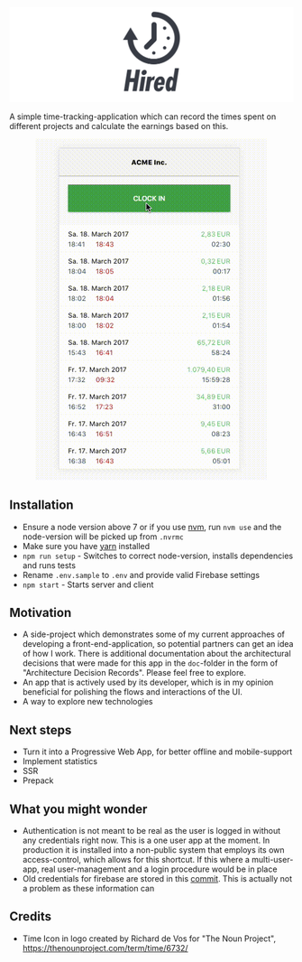 ![Logo](./doc/logo.png)

A simple time-tracking-application which can record the times spent on different projects and calculate the earnings
based on this.

<p align="center">
<img src="./doc/demo.gif" />
</p>

## Installation

* Ensure a node version above 7 or if you use [nvm](https://github.com/creationix/nvm),
run `nvm use` and the node-version will be picked up from `.nvrmc`
* Make sure you have [yarn](https://github.com/yarnpkg/yarn) installed
* `npm run setup` - Switches to correct node-version, installs dependencies and runs tests
* Rename `.env.sample` to `.env` and provide valid Firebase settings
* `npm start` - Starts server and client

## Motivation

* A side-project which demonstrates some of my current approaches of developing a front-end-application, so potential
partners can get an idea of how I work. There is additional documentation about the architectural decisions that were made
for this app in the `doc`-folder in the form of "Architecture Decision Records". Please feel free to explore.
* An app that is actively used by its developer, which is in my opinion beneficial for polishing the flows and
interactions of the UI.
* A way to explore new technologies

## Next steps
* Turn it into a Progressive Web App, for better offline and mobile-support
* Implement statistics
* SSR
* Prepack

## What you might wonder
* Authentication is not meant to be real as the user is logged in without any credentials right now. This
is a one user app at the moment. In production it is installed into a non-public system that employs
its own access-control, which allows for this shortcut. If this where a multi-user-app, real user-management and
a login procedure would be in place
* Old credentials for firebase are stored in this [commit](). This is actually not a problem as these information
can

## Credits
* Time Icon in logo created by Richard de Vos for "The Noun Project", https://thenounproject.com/term/time/6732/
